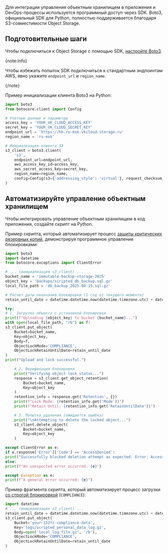 Для интеграции управления объектным хранилищем в приложения и DevOps-процессы используется программный доступ через SDK. Boto3, официальный SDK для Python, полностью поддерживается благодаря S3-совместимости Object Storage.

## Подготовительные шаги

Чтобы подключиться к Object Storage с помощью SDK, [настройте Boto3](/ru/storage/s3/connect/s3-sdk).

{note:info}

Чтобы избежать попыток SDK подключиться к стандартным эндпоинтам AWS, явно укажите `endpoint_url` и `region_name`.

{/note}

Пример инициализации клиента Boto3 на Python:

```python
import boto3
from botocore.client import Config

# Учетные данные и параметры
access_key = 'YOUR_VK_CLOUD_ACCESS_KEY'
secret_key = 'YOUR_VK_CLOUD_SECRET_KEY'
endpoint_url = 'https://hb.ru-msk.vkcloud-storage.ru'
region_name = 'ru-msk'

# Инициализация клиента S3
s3_client = boto3.client(
    's3',
    endpoint_url=endpoint_url,
    aws_access_key_id=access_key,
    aws_secret_access_key=secret_key,
    region_name=region_name,
    config=Config(s3={'addressing_style': 'virtual'}, request_checksum_calculation=”when_required”, response_checksum_validation=None)
)
```

## Автоматизируйте управление объектным хранилищем

Чтобы интегрировать управление объектным хранилищем в код приложения, создайте скрипт на Python.

Пример скрипта, который автоматизирует процесс [защиты критических резервных копий](/ru/storage/s3/how-to-guides/critical-backups-protect), демонстрируя программное управление блокировками:

```python
import boto3
import datetime
from botocore.exceptions import ClientError

# ... (инициализация s3_client) ...
bucket_name = 'immutable-backup-storage-2025'
object_key = 'backups/scripted_db_backup.sql.gz'
local_file_path = 'db_backup_2025-08-15.sql.gz'

# Расчет даты окончания блокировки (1 год от текущего момента)
retain_until_date = datetime.datetime.now(datetime.timezone.utc) + datetime.timedelta(days=365)

try:
# 1. Загрузка объекта с установкой блокировки
print(f"Uploading {object_key} to bucket {bucket_name}...")
with open(local_file_path, "rb") as f:
s3_client.put_object(
    Bucket=bucket_name,
    Key=object_key,
    Body=f,
    ObjectLockMode='COMPLIANCE',
    ObjectLockRetainUntilDate=retain_until_date
)
print("Upload and lock successful.")

    # 2. Верификация блокировки
    print("Verifying object lock status...")
    response = s3_client.get_object_retention(
        Bucket=bucket_name,
        Key=object_key
    )
    retention_info = response.get('Retention', {})
    print(f"Lock Mode: {retention_info.get('Mode')}")
    print(f"Retain Until: {retention_info.get('RetainUntilDate')}")

    # 3. Попытка удаления (ожидается ошибка)
    print("\nAttempting to delete the locked object...")
    s3_client.delete_object(
        Bucket=bucket_name,
        Key=object_key
    )

except ClientError as e:
if e.response['Error']['Code'] == 'AccessDenied':
print("Successfully blocked deletion attempt as expected. Error: Access Denied.")
else:
print(f"An unexpected error occurred: {e}")

except Exception as e:
print(f"A general error occurred: {e}")
```

Пример фрагмента скрипта, который автоматизирует процесс загрузки [со строгой блокировкой](/ru/storage/s3/how-to-guides/regulatory-requirements) (`COMPLIANCE`):

```python
import datetime
# ... (инициализация s3_client) ...
retain_until_date = datetime.datetime.now(datetime.timezone.utc) + datetime.timedelta(days=365) # Пример: 1 год
s3_client.put_object(
    Bucket='your-152fz-compliance-data',
    Key='logs/scripted_personal_data_log.gz',
    Body=open('local_log_file.gz', 'rb'),
    ObjectLockMode='COMPLIANCE',
    ObjectLockRetainUntilDate=retain_until_date
)
```

